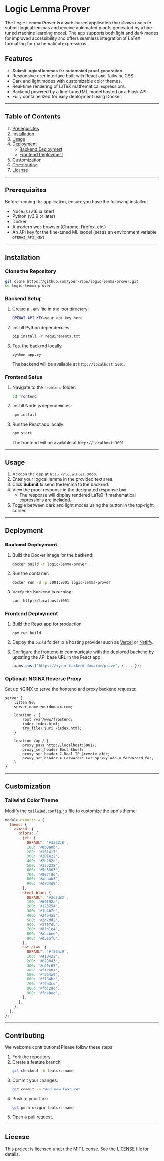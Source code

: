 # Logic Lemma Prover

The Logic Lemma Prover is a web-based application that allows users to submit logical lemmas and receive automated proofs generated by a fine-tuned machine learning model. The app supports both light and dark modes for improved accessibility and offers seamless integration of LaTeX formatting for mathematical expressions.

## Features

- Submit logical lemmas for automated proof generation.
- Responsive user interface built with React and Tailwind CSS.
- Dark and light modes with customizable color themes.
- Real-time rendering of LaTeX mathematical expressions.
- Backend powered by a fine-tuned ML model hosted on a Flask API.
- Fully containerized for easy deployment using Docker.

---

## Table of Contents

1. [Prerequisites](#prerequisites)
2. [Installation](#installation)
3. [Usage](#usage)
4. [Deployment](#deployment)
    - [Backend Deployment](#backend-deployment)
    - [Frontend Deployment](#frontend-deployment)
5. [Customization](#customization)
6. [Contributing](#contributing)
7. [License](#license)

---

## Prerequisites

Before running the application, ensure you have the following installed:

- Node.js (v16 or later)
- Python (v3.9 or later)
- Docker
- A modern web browser (Chrome, Firefox, etc.)
- An API key for the fine-tuned ML model (set as an environment variable `OPENAI_API_KEY`).

---

## Installation

### Clone the Repository

```bash
git clone https://github.com/your-repo/logic-lemma-prover.git
cd logic-lemma-prover
```

### Backend Setup

1. Create a `.env` file in the root directory:
   ```bash
   OPENAI_API_KEY=your_api_key_here
   ```

2. Install Python dependencies:
   ```bash
   pip install -r requirements.txt
   ```

3. Test the backend locally:
   ```bash
   python app.py
   ```
   The backend will be available at `http://localhost:5001`.

### Frontend Setup

1. Navigate to the `frontend` folder:
   ```bash
   cd frontend
   ```

2. Install Node.js dependencies:
   ```bash
   npm install
   ```

3. Run the React app locally:
   ```bash
   npm start
   ```
   The frontend will be available at `http://localhost:3000`.

---

## Usage

1. Access the app at `http://localhost:3000`.
2. Enter your logical lemma in the provided text area.
3. Click **Submit** to send the lemma to the backend.
4. View the proof response in the designated response box.
   - The response will display rendered LaTeX if mathematical expressions are included.
5. Toggle between dark and light modes using the button in the top-right corner.

---

## Deployment

### Backend Deployment

1. Build the Docker image for the backend:
   ```bash
   docker build -t logic-lemma-prover .
   ```

2. Run the container:
   ```bash
   docker run -d -p 5001:5001 logic-lemma-prover
   ```

3. Verify the backend is running:
   ```bash
   curl http://localhost:5001
   ```

### Frontend Deployment

1. Build the React app for production:
   ```bash
   npm run build
   ```

2. Deploy the `build` folder to a hosting provider such as [Vercel](https://vercel.com/) or [Netlify](https://www.netlify.com/).

3. Configure the frontend to communicate with the deployed backend by updating the API base URL in the React app:
   ```javascript
   axios.post("https://<your-backend-domain>/prove", { ... });
   ```

### Optional: NGINX Reverse Proxy

Set up NGINX to serve the frontend and proxy backend requests:

```nginx
server {
    listen 80;
    server_name yourdomain.com;

    location / {
        root /var/www/frontend;
        index index.html;
        try_files $uri /index.html;
    }

    location /api/ {
        proxy_pass http://localhost:5001/;
        proxy_set_header Host $host;
        proxy_set_header X-Real-IP $remote_addr;
        proxy_set_header X-Forwarded-For $proxy_add_x_forwarded_for;
    }
}
```

---

## Customization

### Tailwind Color Theme

Modify the `tailwind.config.js` file to customize the app's theme:

```javascript
module.exports = {
  theme: {
    extend: {
      colors: {
        jet: {
          DEFAULT: '#353238',
          100: '#0b0a0b',
          200: '#151417',
          300: '#201e22',
          400: '#2b282d',
          500: '#353238',
          600: '#5e5863',
          700: '#867f8d',
          800: '#aeaab3',
          900: '#d7d4d9',
        },
        steel_blue: {
          DEFAULT: '#2d7dd2',
          100: '#09192a',
          200: '#123254',
          300: '#1b4b7e',
          400: '#2464a8',
          500: '#2d7dd2',
          600: '#5797db',
          700: '#81b1e4',
          800: '#abcbed',
          900: '#d5e5f6',
        },
        hot_pink: {
          DEFAULT: '#f564a9',
          100: '#410422',
          200: '#820843',
          300: '#c40c65',
          400: '#f12487',
          500: '#f564a9',
          600: '#f784bc',
          700: '#f9a3cd',
          800: '#fbc2dd',
          900: '#fde0ee',
        },
      },
    },
  },
};
```

---

## Contributing

We welcome contributions! Please follow these steps:
1. Fork the repository.
2. Create a feature branch:
   ```bash
   git checkout -b feature-name
   ```
3. Commit your changes:
   ```bash
   git commit -m "Add new feature"
   ```
4. Push to your fork:
   ```bash
   git push origin feature-name
   ```
5. Open a pull request.

---

## License

This project is licensed under the MIT License. See the [LICENSE](LICENSE) file for details.


